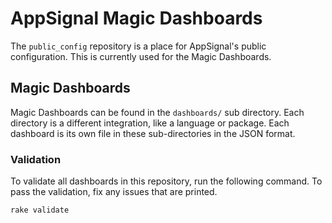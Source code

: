 # AppSignal Magic Dashboards

The `public_config` repository is a place for AppSignal's public configuration. This is currently used for the Magic Dashboards.

## Magic Dashboards

Magic Dashboards can be found in the `dashboards/` sub directory. Each directory is a different integration, like a language or package. Each dashboard is its own file in these sub-directories in the JSON format.

### Validation

To validate all dashboards in this repository, run the following command. To pass the validation, fix any issues that are printed.

```
rake validate
```
